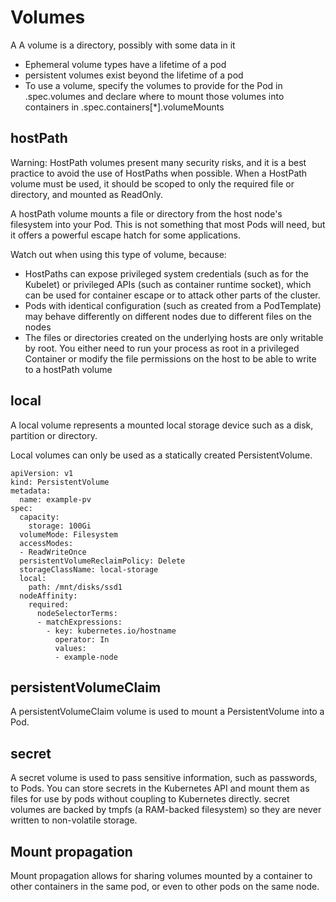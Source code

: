 # Volumes
A A volume is a directory, possibly with some data in it
- Ephemeral volume types have a lifetime of a pod
- persistent volumes exist beyond the lifetime of a pod
- To use a volume, specify the volumes to provide for the Pod in .spec.volumes and declare where to mount those volumes into containers in .spec.containers[*].volumeMounts

## hostPath

Warning:
HostPath volumes present many security risks, and it is a best practice to avoid the use of HostPaths when possible. When a HostPath volume must be used, it should be scoped to only the required file or directory, and mounted as ReadOnly.

A hostPath volume mounts a file or directory from the host node's filesystem into your Pod. This is not something that most Pods will need, but it offers a powerful escape hatch for some applications.

Watch out when using this type of volume, because:

- HostPaths can expose privileged system credentials (such as for the Kubelet) or privileged APIs (such as container runtime socket), which can be used for container escape or to attack other parts of the cluster.
- Pods with identical configuration (such as created from a PodTemplate) may behave differently on different nodes due to different files on the nodes
- The files or directories created on the underlying hosts are only writable by root. You either need to run your process as root in a privileged Container or modify the file permissions on the host to be able to write to a hostPath volume


## local
A local volume represents a mounted local storage device such as a disk, partition or directory.

Local volumes can only be used as a statically created PersistentVolume.

```
apiVersion: v1
kind: PersistentVolume
metadata:
  name: example-pv
spec:
  capacity:
    storage: 100Gi
  volumeMode: Filesystem
  accessModes:
  - ReadWriteOnce
  persistentVolumeReclaimPolicy: Delete
  storageClassName: local-storage
  local:
    path: /mnt/disks/ssd1
  nodeAffinity:
    required:
      nodeSelectorTerms:
      - matchExpressions:
        - key: kubernetes.io/hostname
          operator: In
          values:
          - example-node
```

## persistentVolumeClaim

A persistentVolumeClaim volume is used to mount a PersistentVolume into a Pod. 

## secret

A secret volume is used to pass sensitive information, such as passwords, to Pods. You can store secrets in the Kubernetes API and mount them as files for use by pods without coupling to Kubernetes directly. secret volumes are backed by tmpfs (a RAM-backed filesystem) so they are never written to non-volatile storage.


## Mount propagation

Mount propagation allows for sharing volumes mounted by a container to other containers in the same pod, or even to other pods on the same node.

